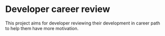 # Developer career review
This project aims for developer reviewing their development in career path to help them have more motivation.
